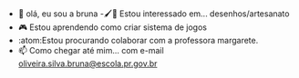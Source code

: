- 👋 olá, eu sou a bruna
-:paintbrush::art: Estou interessado em... desenhos/artesanato
- :video_game: Estou aprendendo como criar sistema de jogos
- :atom:Estou procurando colaborar com a professora margarete.
- 📫 Como chegar até mim...
com e-mail oliveira.silva.bruna@escola.pr.gov.br
